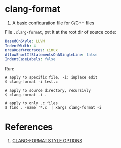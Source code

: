 clang-format
=============

1. A basic configuration file for C/C++ files

  File `.clang-format`, put it at the root dir of source code:

  ```yaml
  BasedOnStyle: LLVM
  IndentWidth: 4
  BreakBeforeBraces: Linux
  AllowShortIfStatementsOnASingleLine: false
  IndentCaseLabels: false
  ```

  Run:

  ```shell
  # apply to specific file, -i: inplace edit
  $ clang-format -i test.c

  # apply to source directory, recursivly
  $ clang-format -i .

  # apply to only .c files
  $ find . -name '*.c' | xargs clang-format -i
  ```

# References
1. [CLANG-FORMAT STYLE OPTIONS](http://clang.llvm.org/docs/ClangFormatStyleOptions.html)

